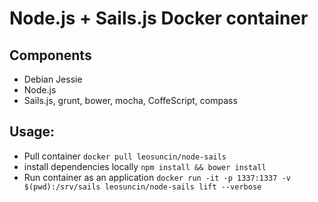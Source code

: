 Node.js + Sails.js Docker container
===================

Components
-------------
 * Debian Jessie
 * Node.js
 * Sails.js, grunt, bower, mocha, CoffeScript, compass

Usage:
-------------
 * Pull container
 ``docker pull leosuncin/node-sails``
 * install dependencies locally
 ``npm install && bower install``
 * Run container as an application
 ``docker run -it -p 1337:1337 -v $(pwd):/srv/sails leosuncin/node-sails lift --verbose``
